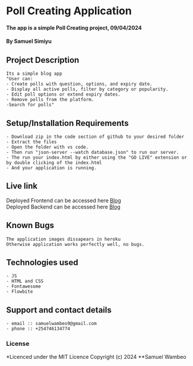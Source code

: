 # Poll Creating Application
#### The app is a simple Poll Creating project, 09/04/2024
#### **By Samuel Simiyu**
## Project Description
    Its a simple blog app
    "User can:
    - Create polls with question, options, and expiry date.
    - Display all active polls, filter by category or popularity.
    - Edit poll options or extend expiry dates.
    - Remove polls from the platform.
    -Search for polls"
## Setup/Installation Requirements
    - Download zip in the code section of github to your desired folder
    - Extract the files
    - Open the folder with vs code.
    - Then run "json-server --watch database.json" to run our server.
    - The run your index.html by either using the "GO LIVE" extension or by double clicking of the index.html
    - And your application is running.
       
## Live link
Deployed Frontend can be accessed here [Blog](https://nextblog-k-koech.vercel.app/)  
Deployed Backend can be accessed here [Blog](https://blog-javascript-7c8x.onrender.com)  


## Known Bugs
    The application images dissapears in heroku
    Otherwise application works perfectly well, no bugs.

## Technologies used
    - JS
    - HTML and CSS
    - Fontawesome
    - Flowbite

## Support and contact details
    - email :: samuelwambeo9@gmail.com
    - phone :: +254746134774

### License
*Licenced under the MIT Licence
Copyright (c) 2024 **Samuel Wambeo
